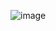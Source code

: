 ![image](https://github.com/Leehan-sol/calculator_assignment/assets/139109343/2a847ad0-8496-42e3-ade7-f9e02baf7a73)
